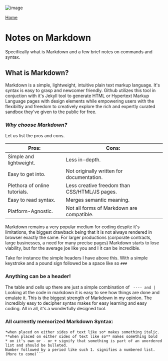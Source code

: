 ![image](https://user-images.githubusercontent.com/53190668/61661630-65315000-ac81-11e9-9daf-20d681d660e7.png)

[Home](index)

# Notes on Markdown
Specifically what is Markdown and a few brief notes on commands and syntax.
  
## What is Markdown?
Markdown is a simple, lightweight, intuitive plain text markup language. It's syntax is easy to grasp and newcomer friendly. Github utilizes this tool in conjuction with it's Jekyll tool to generate HTML or Hypertext Markup Language pages with design elements while empowering users with the flexibiltiy and freedom to creatively explore the rich and expertly curated sandbox they've given to the public for free.

### _Why choose Markdown?_
Let us list the pros and cons. 

Pros:  |  Cons:
|------|-------|
|Simple and lightweight. | Less in-depth.|
|Easy to get into. | Not originally written for documentation.|
|Plethora of online tutorials. |  Less creative freedom than CSS/HTML/JS pages.|
|Easy to read syntax. | Merges semantic meaning.|
|Platform-Agnostic. |  Not all forms of Markdown are compatible.|

Markdown remains a very popular medium for coding despite it's limitations, the biggest drawback being that it is not always rendered in browser exactly the same. For larger productions (corporate contracts, large businesses, a need for many precise pages) Markdown starts to lose viability, but for the average joe like you and I it can be incredible. 

Take for instance the simple headers I have above this. With a simple keystroke and a pound sign followed be a space like so ``` ### ``` 
### Anything can be a header!
The table and cells up there are just a simple combination of ``` ---- and |```
Looking at the code in markdown it is easy to see how things are done and emulate it.
This is the biggest strength of Markdown in my opinion. The incredibly easy to decipher syntax makes for easy learning and easy coding. All in all, it's a wonderfully designed tool.

### All currently memorized Markdown Syntax:
``` # is used to signify a header, more # signs make the header smaller
*when placed on either sides of text like so* makes something italic.
**when placed on either sides of text like so** makes something bold
* on it's own or - or + signify that something is part of an unordered list and should be bulleted. 
Number followed by a period like such 1. signifies a numbered list. (More to come)```


